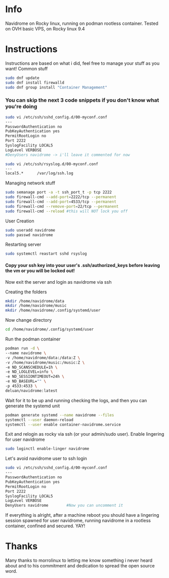 # Info
Navidrome on Rocky linux, running on podman rootless container.
Tested on OVH basic VPS, on Rocky linux 9.4

# Instructions

Instructions are based on what i did, feel free to manage your stuff as you want!
Common stuff

```bash
sudo dnf update
sudo dnf install firewalld
sudo dnf group install "Container Management"
```

### You can skip the next 3 code snippets if you don't know what you're doing



```bash
sudo vi /etc/ssh/sshd_config.d/00-myconf.conf
---
PasswordAuthentication no  
PubKeyAuthentication yes  
PermitRootLogin no  
Port 2222
SyslogFacility LOCAL5  
LogLevel VERBOSE
#DenyUsers navidrome -> i'll leave it commented for now
```
```bash
sudo vi /etc/ssh/rsyslog.d/00-myconf.conf
---
local5.*      /var/log/ssh.log
```

Managing network stuff
```bash
sudo semanage port -a -t ssh_port_t -p tcp 2222
sudo firewall-cmd --add-port=2222/tcp --permanent
sudo firewall-cmd --add-port=4533/tcp --permanent
sudo firewall-cmd --remove-port=22/tcp --permanent
sudo firewall-cmd --reload #this will NOT lock you off
```
User Creation
```bash
sudo useradd navidrome 
sudo passwd navidrome
```
Restarting server
```bash
sudo systemctl reastart sshd rsyslog
```

#### Copy your ssh key into your user's .ssh/authorized_keys before leaving the vm or you will be locked out!

Now exit the server and login as navidrome via ssh

Creating the folders
```bash
mkdir /home/navidrome/data
mkdir /home/navidrome/music
mkdir /home/navidrome/.config/systemd/user
```
Now change directory
```bash
cd /home/navidrome/.config/systemd/user
```

Run the podman container
```bash
podman run -d \
--name navidrome \
-v /home/navidrome/data:/data:Z \
-v /home/navidrome/music:/music:Z \
-e ND_SCANSCHEDULE=1h \
-e ND_LOGLEVEL=info \
-e ND_SESSIONTIMEOUT=24h \
-e ND_BASEURL="" \
-p 4533:4533 \
deluan/navidrome:latest
```

Wait for it to be up and running checking the logs, and then you can generate the systemd unit
```bash
podman generate systemd --name navidrome --files
systemctl --user daemon-reload
systemctl --user enable container-navidrome.service
```

Exit and relogin as rocky via ssh (or your admin/sudo user). Enable lingering for user navidrome
```bash
sudo loginctl enable-linger navidrome
```
Let's avoid navidrome user to ssh login 
```bash
sudo vi /etc/ssh/sshd_config.d/00-myconf.conf
---
PasswordAuthentication no  
PubKeyAuthentication yes  
PermitRootLogin no  
Port 2222
SyslogFacility LOCAL5  
LogLevel VERBOSE
DenyUsers navidrome        #Now you can uncomment it
```

If everything is alright, after a machine reboot you should have a lingering session spawned for user navidrome, running navidrome in a rootless container, confined and secured. YAY!

# Thanks
Many thanks to morrolinux to letting me know something i never heard about and to his commitment and dedication to spread the open source word.
